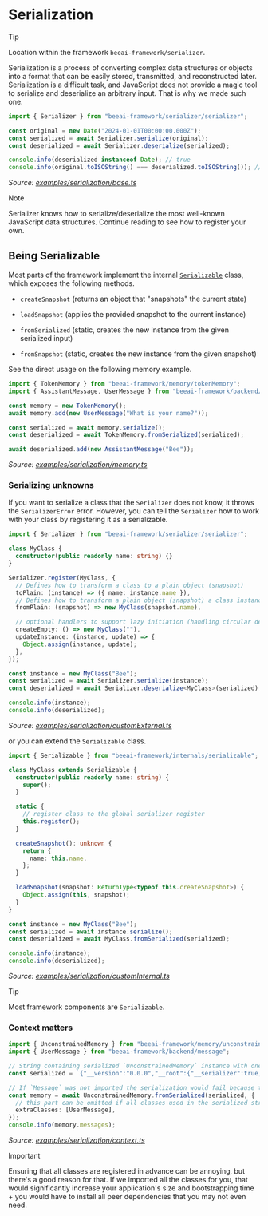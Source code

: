 # Serialization

> [!TIP]
>
> Location within the framework `beeai-framework/serializer`.

Serialization is a process of converting complex data structures or objects into a format that can be easily stored, transmitted, and reconstructed later.
Serialization is a difficult task, and JavaScript does not provide a magic tool to serialize and deserialize an arbitrary input. That is why we made such one.

<!-- embedme examples/serialization/base.ts -->

```ts
import { Serializer } from "beeai-framework/serializer/serializer";

const original = new Date("2024-01-01T00:00:00.000Z");
const serialized = await Serializer.serialize(original);
const deserialized = await Serializer.deserialize(serialized);

console.info(deserialized instanceof Date); // true
console.info(original.toISOString() === deserialized.toISOString()); // true
```

_Source: [examples/serialization/base.ts](/typescript/examples/tools/base.ts)_

> [!NOTE]
>
> Serializer knows how to serialize/deserialize the most well-known JavaScript data structures. Continue reading to see how to register your own.

## Being Serializable

Most parts of the framework implement the internal [`Serializable`](/typescript/src/internals/serializable.ts) class, which exposes the following methods.

- `createSnapshot` (returns an object that "snapshots" the current state)
- `loadSnapshot` (applies the provided snapshot to the current instance)

- `fromSerialized` (static, creates the new instance from the given serialized input)
- `fromSnapshot` (static, creates the new instance from the given snapshot)

See the direct usage on the following memory example.

<!-- embedme examples/serialization/memory.ts -->

```ts
import { TokenMemory } from "beeai-framework/memory/tokenMemory";
import { AssistantMessage, UserMessage } from "beeai-framework/backend/message";

const memory = new TokenMemory();
await memory.add(new UserMessage("What is your name?"));

const serialized = await memory.serialize();
const deserialized = await TokenMemory.fromSerialized(serialized);

await deserialized.add(new AssistantMessage("Bee"));
```

_Source: [examples/serialization/memory.ts](/typescript/examples/serialization/memory.ts)_

### Serializing unknowns

If you want to serialize a class that the `Serializer` does not know, it throws the `SerializerError` error.
However, you can tell the `Serializer` how to work with your class by registering it as a serializable.

<!-- embedme examples/serialization/customExternal.ts -->

```ts
import { Serializer } from "beeai-framework/serializer/serializer";

class MyClass {
  constructor(public readonly name: string) {}
}

Serializer.register(MyClass, {
  // Defines how to transform a class to a plain object (snapshot)
  toPlain: (instance) => ({ name: instance.name }),
  // Defines how to transform a plain object (snapshot) a class instance
  fromPlain: (snapshot) => new MyClass(snapshot.name),

  // optional handlers to support lazy initiation (handling circular dependencies)
  createEmpty: () => new MyClass(""),
  updateInstance: (instance, update) => {
    Object.assign(instance, update);
  },
});

const instance = new MyClass("Bee");
const serialized = await Serializer.serialize(instance);
const deserialized = await Serializer.deserialize<MyClass>(serialized);

console.info(instance);
console.info(deserialized);
```

_Source: [examples/serialization/customExternal.ts](/typescript/examples/serialization/customExternal.ts)_

or you can extend the `Serializable` class.

<!-- embedme examples/serialization/customInternal.ts -->

```ts
import { Serializable } from "beeai-framework/internals/serializable";

class MyClass extends Serializable {
  constructor(public readonly name: string) {
    super();
  }

  static {
    // register class to the global serializer register
    this.register();
  }

  createSnapshot(): unknown {
    return {
      name: this.name,
    };
  }

  loadSnapshot(snapshot: ReturnType<typeof this.createSnapshot>) {
    Object.assign(this, snapshot);
  }
}

const instance = new MyClass("Bee");
const serialized = await instance.serialize();
const deserialized = await MyClass.fromSerialized(serialized);

console.info(instance);
console.info(deserialized);
```

_Source: [examples/serialization/customInternal.ts](/typescript/examples/serialization/customInternal.ts)_

> [!TIP]
>
> Most framework components are `Serializable`.

### Context matters

<!-- embedme examples/serialization/context.ts -->

```ts
import { UnconstrainedMemory } from "beeai-framework/memory/unconstrainedMemory";
import { UserMessage } from "beeai-framework/backend/message";

// String containing serialized `UnconstrainedMemory` instance with one message in it.
const serialized = `{"__version":"0.0.0","__root":{"__serializer":true,"__class":"Object","__ref":"18","__value":{"target":"UnconstrainedMemory","snapshot":{"__serializer":true,"__class":"Object","__ref":"17","__value":{"messages":{"__serializer":true,"__class":"Array","__ref":"1","__value":[{"__serializer":true,"__class":"SystemMessage","__ref":"2","__value":{"content":{"__serializer":true,"__class":"Array","__ref":"3","__value":[{"__serializer":true,"__class":"Object","__ref":"4","__value":{"type":"text","text":"You are a helpful assistant."}}]},"meta":{"__serializer":true,"__class":"Object","__ref":"5","__value":{"createdAt":{"__serializer":true,"__class":"Date","__ref":"6","__value":"2025-02-06T14:51:01.459Z"}}},"role":"system"}},{"__serializer":true,"__class":"UserMessage","__ref":"7","__value":{"content":{"__serializer":true,"__class":"Array","__ref":"8","__value":[{"__serializer":true,"__class":"Object","__ref":"9","__value":{"type":"text","text":"Hello!"}}]},"meta":{"__serializer":true,"__class":"Object","__ref":"10","__value":{"createdAt":{"__serializer":true,"__class":"Date","__ref":"11","__value":"2025-02-06T14:51:01.459Z"}}},"role":"user"}},{"__serializer":true,"__class":"AssistantMessage","__ref":"12","__value":{"content":{"__serializer":true,"__class":"Array","__ref":"13","__value":[{"__serializer":true,"__class":"Object","__ref":"14","__value":{"type":"text","text":"Hello, how can I help you?"}}]},"meta":{"__serializer":true,"__class":"Object","__ref":"15","__value":{"createdAt":{"__serializer":true,"__class":"Date","__ref":"16","__value":"2025-02-06T14:51:01.459Z"}}},"role":"assistant"}}]}}}}}}`;

// If `Message` was not imported the serialization would fail because the `Message` had no chance to register itself.
const memory = await UnconstrainedMemory.fromSerialized(serialized, {
  // this part can be omitted if all classes used in the serialized string are imported (and have `static` register block) or at least one initiated
  extraClasses: [UserMessage],
});
console.info(memory.messages);
```

_Source: [examples/serialization/context.ts](/typescript/examples/serialization/context.ts)_

> [!IMPORTANT]
>
> Ensuring that all classes are registered in advance can be annoying, but there's a good reason for that.
> If we imported all the classes for you, that would significantly increase your application's size and bootstrapping time + you would have to install all peer dependencies that you may not even need.
